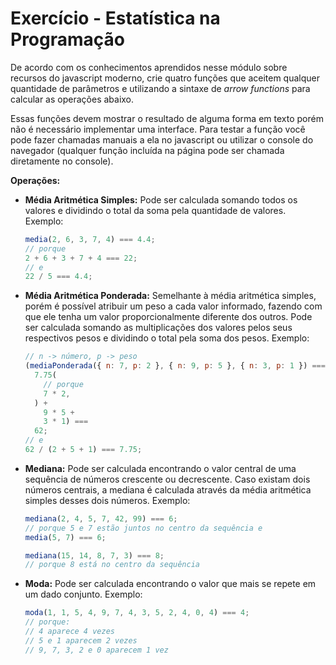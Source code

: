 # Exercício - Estatística na Programação

De acordo com os conhecimentos aprendidos nesse módulo sobre recursos do javascript moderno, crie quatro funções que aceitem qualquer quantidade de parâmetros e utilizando a sintaxe de _arrow functions_ para calcular as operações abaixo.

Essas funções devem mostrar o resultado de alguma forma em texto porém não é necessário implementar uma interface. Para testar a função você pode fazer chamadas manuais a ela no javascript ou utilizar o console do navegador (qualquer função incluída na página pode ser chamada diretamente no console).

**Operações:**

- **Média Aritmética Simples:** Pode ser calculada somando todos os valores e dividindo o total da soma pela quantidade de valores.
  Exemplo:
  ```jsx
  media(2, 6, 3, 7, 4) === 4.4;
  // porque
  2 + 6 + 3 + 7 + 4 === 22;
  // e
  22 / 5 === 4.4;
  ```
- **Média Aritmética Ponderada:** Semelhante à média aritmética simples, porém é possível atribuir um peso a cada valor informado, fazendo com que ele tenha um valor proporcionalmente diferente dos outros. Pode ser calculada somando as multiplicações dos valores pelos seus respectivos pesos e dividindo o total pela soma dos pesos.
  Exemplo:
  ```jsx
  // n -> número, p -> peso
  (mediaPonderada({ n: 7, p: 2 }, { n: 9, p: 5 }, { n: 3, p: 1 }) ===
    7.75(
      // porque
      7 * 2,
    ) +
      9 * 5 +
      3 * 1) ===
    62;
  // e
  62 / (2 + 5 + 1) === 7.75;
  ```
- **Mediana:** Pode ser calculada encontrando o valor central de uma sequência de números crescente ou decrescente. Caso existam dois números centrais, a mediana é calculada através da média aritmética simples desses dois números.
  Exemplo:

  ```jsx
  mediana(2, 4, 5, 7, 42, 99) === 6;
  // porque 5 e 7 estão juntos no centro da sequência e
  media(5, 7) === 6;

  mediana(15, 14, 8, 7, 3) === 8;
  // porque 8 está no centro da sequência
  ```

- **Moda:** Pode ser calculada encontrando o valor que mais se repete em um dado conjunto.
  Exemplo:

  ```jsx
  moda(1, 1, 5, 4, 9, 7, 4, 3, 5, 2, 4, 0, 4) === 4;
  // porque:
  // 4 aparece 4 vezes
  // 5 e 1 aparecem 2 vezes
  // 9, 7, 3, 2 e 0 aparecem 1 vez
  ```

